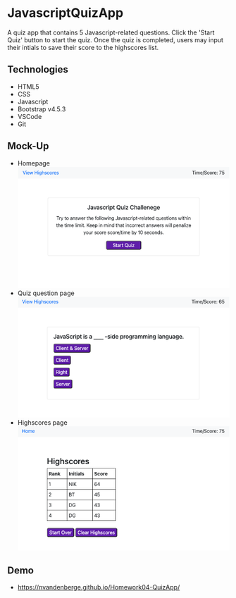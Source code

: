 # JavascriptQuizApp

A quiz app that contains 5 Javascript-related questions. Click the 'Start Quiz' button to start the quiz. Once the quiz is completed, users may input their intials to save their score to the highscores list.

## Technologies

- HTML5
- CSS
- Javascript
- Bootstrap v4.5.3
- VSCode
- Git

## Mock-Up

- Homepage
![Home Page](./assets/images/HomePage.png)
- Quiz question page
![Quiz Questions Page](./assets/images/QuizPage.png)
- Highscores page
![Highscores Page](./assets/images/HighscoresPage.png)

## Demo

- https://nvandenberge.github.io/Homework04-QuizApp/
